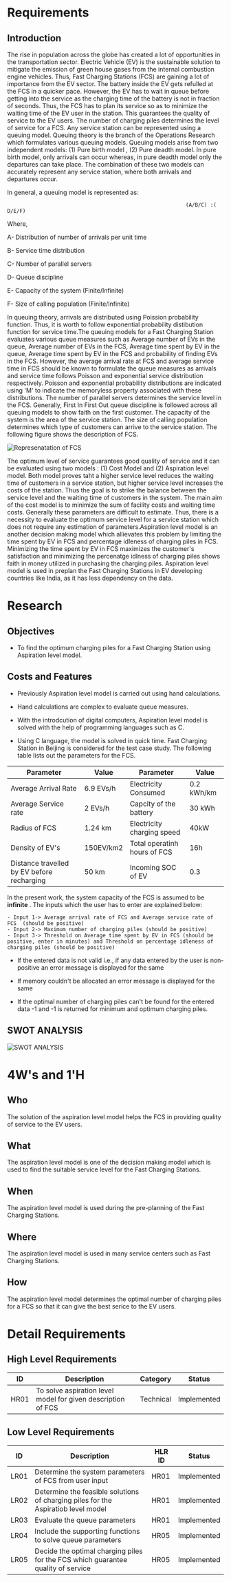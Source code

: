 # Requirements
## Introduction
The rise in population across the globe has created a lot of opportunities in the transportation sector. Electric Vehicle (EV) is the sustainable solution to mitigate the emission of green house gases from the internal combustion engine vehicles. Thus, Fast Charging Stations (FCS) are gaining a lot of importance from the EV sector. The battery inside the EV gets refulled at the FCS in a quicker pace. However, the EV has to wait in queue before getting into the service as the charging time of the battery is not in fraction of seconds. Thus, the FCS has to plan its service so as to minimize the waiting time of the EV user in the station. This guarantees the quality of service to the EV users. The number of charging piles determines the level of service for a FCS. Any service station can be represented using a queuing model. Queuing theory is the branch of the Operations Research which formulates various queuing models. Queuing models arise from two independent models: (1) Pure birth model , (2) Pure deadth model. In pure birth model, only arrivals can occur whereas, in pure deadth model only the departures can take place. The combination of these two models can accurately represent any service station, where both arrivals and departures occur. 

In general, a queuing model is represented as:

                                                              (A/B/C) :( D/E/F)
                                                              
Where,

A- Distribution of number of arrivals per unit time

B- Service time distribution

C- Number of parallel servers

D- Queue discipline

E- Capacity of the system (Finite/Infinite)

F- Size of calling population (Finite/Infinite)

In queuing theory, arrivals are distributed using Poission probability function. Thus, it is worth to follow exponential probability distibution function for service time.The queuing models for a Fast Charging Station evaluates various queue measures such as Average number of EVs in the queue, Average number of EVs in the FCS, Average time spent by EV in the queue, Average time spent by EV in the FCS and probability of finding EVs in the FCS. However, the average arrival rate at FCS and average service time in FCS should be known to formulate the queue measures as arrivals and service time follows Poisson and exponential service distribution respectively. Poisson and exponential probability distributions are indicated using 'M' to indicate the memoryless property associated with these distributions. The number of parallel servers determines the service level in the FCS. Generally, First In First Out queue discipline is followed across all queuing models to show faith on the first customer. The capacity of the system is the area of the service station. The size of calling population determines which type of customers can arrive to the service station. The following figure shows the description of FCS.

![Represenatation of FCS](https://user-images.githubusercontent.com/61261829/114869535-b9e10b00-9e14-11eb-9a0a-709dd6433410.png)

The optimum level of service guarantees good quality of service and it can be evaluated using two models : (1) Cost Model and (2) Aspiration level model. Both model proves taht a higher service level reduces the waiting time of customers in a service station, but higher service level increases the costs of the station. Thus the goal is to strike the balance between the service level and the waiting time of customers in the system. The main aim of the cost model is to minimize the sum of facility costs and waiting time costs. Generally these parameters are difficult to estimate. Thus, there is a necessity to evaluate the optimum service level for a service station which does not require any estimation of parameters.Aspiration level model is an another decision making model which allievates this problem by limiting the time spent by EV in FCS and percentage idleness of charging piles in FCS. Minimizing the time spent by EV in FCS maximizes the customer's satisfaction and minimizing the percenatge idlness of charging piles shows faith in money utilized in purchasing the charging piles. Aspiration level model is used in preplan the Fast Charging Stations in EV developing countries like India, as it has less dependency on the data.

# Research
## Objectives
  * To find the optimum charging piles for a Fast Charging Station using Aspiration level model.
## Costs and Features
  *  Previously Aspiration level model is carried out using hand calculations.

  *  Hand calculations are complex to evaluate queue measures.

  *  With the introdcution of digital computers, Aspiration level model is solved with the help of programming languages such as C.

  *  Using C language, the model is solved in quick time.
Fast Charging Station in Beijing is considered for the test case study. The following table lists out the parameters for the FCS.

|Parameter|Value|Parameter|Value|
|----------|---------|-----------|----------|
|Average Arrival Rate |6.9 EVs/h| Electricity Consumed|0.2 kWh/km|
|Average Service rate|2 EVs/h|Capcity of the battery|30 kWh|
|Radius of FCS|1.24 km|Electricity charging speed|40kW|
|Density of EV's| 150EV/km2| Total operatinh hours of FCS| 16h|
|Distance travelled by EV before recharging|50 km| Incoming SOC of EV|0.3|

In the present work, the system capacity of the FCS is assumed to be **infinite** . The inputs which the user has to enter are explained below:

    - Input 1-> Average arrival rate of FCS and Average service rate of FCS  (should be positive)
    - Input 2-> Maximum number of charging piles (should be positive)
    - Input 3-> Threshold on Average time spent by EV in FCS (should be positive, enter in minutes) and Threshold on percentage idleness of charging piles (should be positive)

  *  If the entered data is not valid i.e., if any data entered by the user is non-positive an error message is displayed for the same

  *  If memory couldn't be allocated an error message is displayed for the same

  *  If the optimal number of charging piles can't be found for the entered data -1 and -1 is returned for minimum and optimum charging piles.

## SWOT ANALYSIS
![SWOT ANALYSIS](https://user-images.githubusercontent.com/61261829/114876716-388d7680-9e1c-11eb-961c-18b791c09027.png)

# 4W's and 1'H
## Who
The solution of the aspiration level model helps the FCS in providing quality of service to the EV users.
## What
The aspiration level model is one of the decision making model which is used to find the suitable service level for the Fast Charging Stations.
## When
The aspiration level model is used during the pre-planning of the Fast Charging Stations.
## Where
The aspiration level model is used in many service centers such as Fast Charging Stations.
## How
The aspiration level model determines the optimal number of charging piles for a FCS so that it can give the best serice to the EV users.
# Detail Requirements
## High Level Requirements
| ID | Description|Category|Status| 
| ------ | ------ |------|--------|
HR01|To solve aspiration level model for given description of FCS|Technical|Implemented
## Low Level Requirements
| ID | Description|HLR ID|Status| 
| ------ | ------ |------|-----|
LR01|Determine the system parameters of FCS from user input|HR01|Implemented
LR02|Determine the feasible solutions of charging piles for the Aspiratiob level model|HR01|Implemented
LR03|Evaluate the queue parameters|HR01|Implemented
LR04|Include the supporting functions to solve queue parameters|HR05|Implemented
LR05|Decide the optimal charging piles for the FCS which guarantee quality of service|HR05|Implemented
